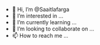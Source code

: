 - 👋 Hi, I’m @Saaitlafarga
- 👀 I’m interested in ...
- 🌱 I’m currently learning ...
- 💞️ I’m looking to collaborate on ...
- 📫 How to reach me ...

<!---
Saaitlafarga/Saaitlafarga is a ✨ special ✨ repository because its `README.md` (this file) appears on your GitHub profile.
You can click the Preview link to take a look at your changes.
--->
